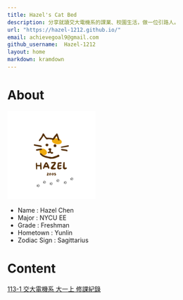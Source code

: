 ```yaml
---
title: Hazel's Cat Bed
description: 分享就讀交大電機系的課業、校園生活，做一位引路人。
url: "https://hazel-1212.github.io/"
email: achievegoal9@gmail.com
github_username:  Hazel-1212
layout: home
markdown: kramdown
---
```

# About
<img src="/Brown%20Yellow%20Cat%20Logo.png" width="200">

 - Name : Hazel Chen
 - Major : NYCU EE
 - Grade : Freshman
 - Hometown : Yunlin
 - Zodiac Sign : Sagittarius

# Content
<nav>
  <a href="https://hazel-1212.github.io/113-1/class">113-1 交大電機系 大一上 修課紀錄 </a>
</nav>

 




